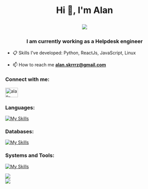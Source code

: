 <h1 align="center">Hi 👋, I'm Alan <bl> 
  
  ![](https://komarev.com/ghpvc/?username=M3MONs) </bl></h1>


<h3 align="center">I am currently working as a Helpdesk engineer</h3>

-   :clipboard: Skills I've developed: Python, ReactJs, JavaScript, Linux

-   📫 How to reach me **alan.skrrrz@gmail.com**

<h3 align="left">Connect with me:</h3>
<p align="left">
<a href="https://linkedin.com/in/alan-skrzypczak-761261238" target="blank"><img align="center" src="https://raw.githubusercontent.com/rahuldkjain/github-profile-readme-generator/master/src/images/icons/Social/linked-in-alt.svg" alt="alan-skrzypczak-761261238" height="30" width="40" /></a>
</p>
<h3 align="left">Languages:</h3>

[![My Skills](https://skillicons.dev/icons?i=js,react,nodejs,html,css,python,flask,django)](https://skillicons.dev)

<h3 align="left">Databases:</h3>

[![My Skills](https://skillicons.dev/icons?i=mysql,postgres,sqlite,mongodb)](https://skillicons.dev)

<h3 align="left">Systems and Tools:</h3>

[![My Skills](https://skillicons.dev/icons?i=vscode,linux,debian,ubuntu,windows,docker,git,npm,postman,bash)](https://skillicons.dev)


![](https://github-readme-streak-stats.herokuapp.com/?user=M3MONs&theme=dark&hide_border=false)<br/>
![](https://github-readme-stats.vercel.app/api/top-langs/?username=M3MONs&theme=dark&hide_border=false&include_all_commits=false&count_private=false&layout=compact)

